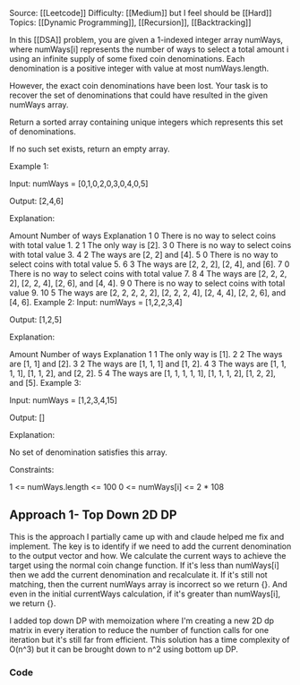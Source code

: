 Source: [[Leetcode]] 
Difficulty: [[Medium]] but I feel should be [[Hard]]
Topics: [[Dynamic Programming]], [[Recursion]], [[Backtracking]]



In this [[DSA]] problem, you are given a 1-indexed integer array numWays, where numWays[i] represents the number of ways to select a total amount i using an infinite supply of some fixed coin denominations. Each denomination is a positive integer with value at most numWays.length.

However, the exact coin denominations have been lost. Your task is to recover the set of denominations that could have resulted in the given numWays array.

Return a sorted array containing unique integers which represents this set of denominations.

If no such set exists, return an empty array.

 

Example 1:

Input: numWays = [0,1,0,2,0,3,0,4,0,5]

Output: [2,4,6]

Explanation:

Amount	Number of ways	Explanation
1	0	There is no way to select coins with total value 1.
2	1	The only way is [2].
3	0	There is no way to select coins with total value 3.
4	2	The ways are [2, 2] and [4].
5	0	There is no way to select coins with total value 5.
6	3	The ways are [2, 2, 2], [2, 4], and [6].
7	0	There is no way to select coins with total value 7.
8	4	The ways are [2, 2, 2, 2], [2, 2, 4], [2, 6], and [4, 4].
9	0	There is no way to select coins with total value 9.
10	5	The ways are [2, 2, 2, 2, 2], [2, 2, 2, 4], [2, 4, 4], [2, 2, 6], and [4, 6].
Example 2:
Input: numWays = [1,2,2,3,4]

Output: [1,2,5]

Explanation:

Amount	Number of ways	Explanation
1	1	The only way is [1].
2	2	The ways are [1, 1] and [2].
3	2	The ways are [1, 1, 1] and [1, 2].
4	3	The ways are [1, 1, 1, 1], [1, 1, 2], and [2, 2].
5	4	The ways are [1, 1, 1, 1, 1], [1, 1, 1, 2], [1, 2, 2], and [5].
Example 3:

Input: numWays = [1,2,3,4,15]

Output: []

Explanation:

No set of denomination satisfies this array.


Constraints:

1 <= numWays.length <= 100
0 <= numWays[i] <= 2 * 108

## Approach 1- Top Down 2D DP
This is the approach I partially came up with and claude helped me fix and implement.
The key is to identify if we need to add the current denomination to the output vector and how.
We calculate the current ways to achieve the target using the normal coin change function. If it's less than numWays[i] then we add the current denomination and recalculate it. If it's still not matching, then the current numWays array is incorrect so we return {}.
And even in the initial currentWays calculation, if it's greater than numWays[i], we return {}.

I added top down DP with memoization where I'm creating a new 2D dp matrix in every iteration to reduce the number of function calls for one iteration but it's still far from efficient. This solution has a time complexity of O(n^3) but it can be brought down to n^2 using bottom up DP.

### Code 

